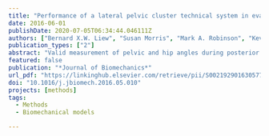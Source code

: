 ```yaml
---
title: "Performance of a lateral pelvic cluster technical system in evaluating running kinematics"
date: 2016-06-01
publishDate: 2020-07-05T06:34:44.046111Z
authors: ["Bernard X.W. Liew", "Susan Morris", "Mark A. Robinson", "Kevin Netto"]
publication_types: ["2"]
abstract: "Valid measurement of pelvic and hip angles during posterior load carriage gait task requires placement of pelvic markers which will not be occluded or physically displaced by the load. One solution is the use of pure lateral pelvic clusters to track the pelvis segment. However, the validity of this method has not been compared against pelvic marker systems recommended by the International Society of Biomechanics (ISB) during high impact tasks, such as running. The purpose of this study was to validate the lateral tracking pelvic clusters against the ISB pelvis during running. Six participants performed overground running at a self-selected running speed with shoes. Three dimensional motion capture and synchronised in-ground force plates were used to determine lower limb joint angles and gait events respectively. Two biomechanical models were used to derive pelvic segment and hip joint angles. The ISB pelvis used the anterior and posterior iliac spines as anatomical and tracking markers, whilst the other model used lateral pelvic clusters as tracking markers. The between participant averaged coefﬁcient of multiple correlation suggested good to excellent agreement between the angle waveforms generated from the two marker protocols. In addition, both marker protocols had similar sensitivity in detecting three dimensional pelvic and hip joint angles during the stance phase. This study suggests that in the event posterior load carriage is involved in running gait, pelvic and hip kinematics can be measured by the use of lateral pelvic clusters."
featured: false
publication: "*Journal of Biomechanics*"
url_pdf: "https://linkinghub.elsevier.com/retrieve/pii/S0021929016305772"
doi: "10.1016/j.jbiomech.2016.05.010"
projects: [methods]
tags:
  - Methods
  - Biomechanical models

---
```

